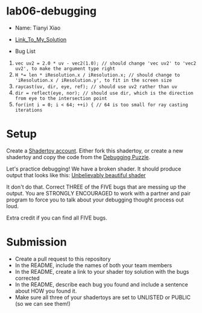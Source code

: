 # lab06-debugging

- Name:
  Tianyi Xiao

- [Link_To_My_Solution](https://www.shadertoy.com/view/cs3cz2)

- Bug List
1. `vec uv2 = 2.0 * uv - vec2(1.0); // should change 'vec uv2' to 'vec2 uv2', to make the argument type right`
2. `H *= len * iResolution.x / iResolution.x; // should change to  'iResolution.x / iResolution.y', to fit in the screen size`
3. `raycast(uv, dir, eye, ref); // should use uv2 rather than uv`
4. `dir = reflect(eye, nor); // should use dir, which is the direction from eye to the intersection point`
5. `for(int i = 0; i < 64; ++i) { // 64 is too small for ray casting iterations`

# Setup 

Create a [Shadertoy account](https://www.shadertoy.com/). Either fork this shadertoy, or create a new shadertoy and copy the code from the [Debugging Puzzle](https://www.shadertoy.com/view/flGfRc).

Let's practice debugging! We have a broken shader. It should produce output that looks like this:
[Unbelievably beautiful shader](https://user-images.githubusercontent.com/1758825/200729570-8e10a37a-345d-4aff-8eff-6baf54a32a40.webm)

It don't do that. Correct THREE of the FIVE bugs that are messing up the output. You are STRONGLY ENCOURAGED to work with a partner and pair program to force you to talk about your debugging thought process out loud.

Extra credit if you can find all FIVE bugs.

# Submission
- Create a pull request to this repository
- In the README, include the names of both your team members
- In the README, create a link to your shader toy solution with the bugs corrected
- In the README, describe each bug you found and include a sentence about HOW you found it.
- Make sure all three of your shadertoys are set to UNLISTED or PUBLIC (so we can see them!)
